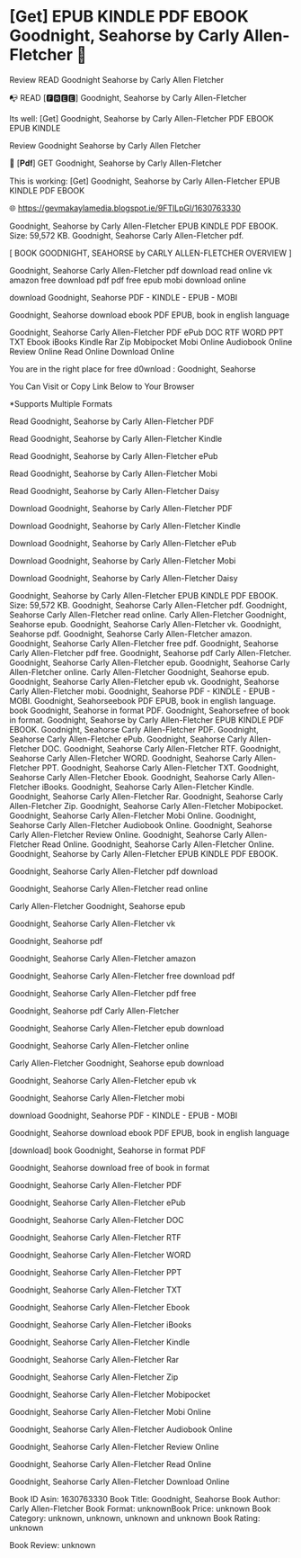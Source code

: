 # [Get] EPUB KINDLE PDF EBOOK Goodnight, Seahorse by  Carly Allen-Fletcher 💜
Review READ Goodnight Seahorse by Carly Allen Fletcher

📭 READ [🅵🆁🅴🅴] Goodnight, Seahorse by Carly Allen-Fletcher

Its well: [Get] Goodnight, Seahorse by Carly Allen-Fletcher PDF EBOOK EPUB KINDLE


Review Goodnight Seahorse by Carly Allen Fletcher

💜 [𝐏𝐝𝐟] GET Goodnight, Seahorse by Carly Allen-Fletcher

This is working: [Get] Goodnight, Seahorse by Carly Allen-Fletcher EPUB KINDLE PDF EBOOK



🌐 https://gevmakaylamedia.blogspot.ie/9FTlLpGl/1630763330



Goodnight, Seahorse by Carly Allen-Fletcher EPUB KINDLE PDF EBOOK. Size: 59,572 KB. Goodnight, Seahorse Carly Allen-Fletcher pdf.

[ BOOK GOODNIGHT, SEAHORSE by CARLY ALLEN-FLETCHER OVERVIEW ]

Goodnight, Seahorse Carly Allen-Fletcher pdf download read online vk amazon free download pdf pdf free epub mobi download online

download Goodnight, Seahorse PDF - KINDLE - EPUB - MOBI

Goodnight, Seahorse download ebook PDF EPUB, book in english language

Goodnight, Seahorse Carly Allen-Fletcher PDF ePub DOC RTF WORD PPT TXT Ebook iBooks Kindle Rar Zip Mobipocket Mobi Online Audiobook Online Review Online Read Online Download Online

You are in the right place for free d0wnload : Goodnight, Seahorse

You Can Visit or Copy Link Below to Your Browser

*Supports Multiple Formats

Read Goodnight, Seahorse by Carly Allen-Fletcher PDF

Read Goodnight, Seahorse by Carly Allen-Fletcher Kindle

Read Goodnight, Seahorse by Carly Allen-Fletcher ePub

Read Goodnight, Seahorse by Carly Allen-Fletcher Mobi

Read Goodnight, Seahorse by Carly Allen-Fletcher Daisy

Download Goodnight, Seahorse by Carly Allen-Fletcher PDF

Download Goodnight, Seahorse by Carly Allen-Fletcher Kindle

Download Goodnight, Seahorse by Carly Allen-Fletcher ePub

Download Goodnight, Seahorse by Carly Allen-Fletcher Mobi

Download Goodnight, Seahorse by Carly Allen-Fletcher Daisy

Goodnight, Seahorse by Carly Allen-Fletcher EPUB KINDLE PDF EBOOK. Size: 59,572 KB. Goodnight, Seahorse Carly Allen-Fletcher pdf. Goodnight, Seahorse Carly Allen-Fletcher read online. Carly Allen-Fletcher Goodnight, Seahorse epub. Goodnight, Seahorse Carly Allen-Fletcher vk. Goodnight, Seahorse pdf. Goodnight, Seahorse Carly Allen-Fletcher amazon. Goodnight, Seahorse Carly Allen-Fletcher free pdf. Goodnight, Seahorse Carly Allen-Fletcher pdf free. Goodnight, Seahorse pdf Carly Allen-Fletcher. Goodnight, Seahorse Carly Allen-Fletcher epub. Goodnight, Seahorse Carly Allen-Fletcher online. Carly Allen-Fletcher Goodnight, Seahorse epub. Goodnight, Seahorse Carly Allen-Fletcher epub vk. Goodnight, Seahorse Carly Allen-Fletcher mobi. Goodnight, Seahorse PDF - KINDLE - EPUB - MOBI. Goodnight, Seahorseebook PDF EPUB, book in english language. book Goodnight, Seahorse in format PDF. Goodnight, Seahorsefree of book in format. Goodnight, Seahorse by Carly Allen-Fletcher EPUB KINDLE PDF EBOOK. Goodnight, Seahorse Carly Allen-Fletcher PDF. Goodnight, Seahorse Carly Allen-Fletcher ePub. Goodnight, Seahorse Carly Allen-Fletcher DOC. Goodnight, Seahorse Carly Allen-Fletcher RTF. Goodnight, Seahorse Carly Allen-Fletcher WORD. Goodnight, Seahorse Carly Allen-Fletcher PPT. Goodnight, Seahorse Carly Allen-Fletcher TXT. Goodnight, Seahorse Carly Allen-Fletcher Ebook. Goodnight, Seahorse Carly Allen-Fletcher iBooks. Goodnight, Seahorse Carly Allen-Fletcher Kindle. Goodnight, Seahorse Carly Allen-Fletcher Rar. Goodnight, Seahorse Carly Allen-Fletcher Zip. Goodnight, Seahorse Carly Allen-Fletcher Mobipocket. Goodnight, Seahorse Carly Allen-Fletcher Mobi Online. Goodnight, Seahorse Carly Allen-Fletcher Audiobook Online. Goodnight, Seahorse Carly Allen-Fletcher Review Online. Goodnight, Seahorse Carly Allen-Fletcher Read Online. Goodnight, Seahorse Carly Allen-Fletcher Online. Goodnight, Seahorse by Carly Allen-Fletcher EPUB KINDLE PDF EBOOK.

Goodnight, Seahorse Carly Allen-Fletcher pdf download

Goodnight, Seahorse Carly Allen-Fletcher read online

Carly Allen-Fletcher Goodnight, Seahorse epub

Goodnight, Seahorse Carly Allen-Fletcher vk

Goodnight, Seahorse pdf

Goodnight, Seahorse Carly Allen-Fletcher amazon

Goodnight, Seahorse Carly Allen-Fletcher free download pdf

Goodnight, Seahorse Carly Allen-Fletcher pdf free

Goodnight, Seahorse pdf Carly Allen-Fletcher

Goodnight, Seahorse Carly Allen-Fletcher epub download

Goodnight, Seahorse Carly Allen-Fletcher online

Carly Allen-Fletcher Goodnight, Seahorse epub download

Goodnight, Seahorse Carly Allen-Fletcher epub vk

Goodnight, Seahorse Carly Allen-Fletcher mobi

download Goodnight, Seahorse PDF - KINDLE - EPUB - MOBI

Goodnight, Seahorse download ebook PDF EPUB, book in english language

[download] book Goodnight, Seahorse in format PDF

Goodnight, Seahorse download free of book in format

Goodnight, Seahorse Carly Allen-Fletcher PDF

Goodnight, Seahorse Carly Allen-Fletcher ePub

Goodnight, Seahorse Carly Allen-Fletcher DOC

Goodnight, Seahorse Carly Allen-Fletcher RTF

Goodnight, Seahorse Carly Allen-Fletcher WORD

Goodnight, Seahorse Carly Allen-Fletcher PPT

Goodnight, Seahorse Carly Allen-Fletcher TXT

Goodnight, Seahorse Carly Allen-Fletcher Ebook

Goodnight, Seahorse Carly Allen-Fletcher iBooks

Goodnight, Seahorse Carly Allen-Fletcher Kindle

Goodnight, Seahorse Carly Allen-Fletcher Rar

Goodnight, Seahorse Carly Allen-Fletcher Zip

Goodnight, Seahorse Carly Allen-Fletcher Mobipocket

Goodnight, Seahorse Carly Allen-Fletcher Mobi Online

Goodnight, Seahorse Carly Allen-Fletcher Audiobook Online

Goodnight, Seahorse Carly Allen-Fletcher Review Online

Goodnight, Seahorse Carly Allen-Fletcher Read Online

Goodnight, Seahorse Carly Allen-Fletcher Download Online

Book ID Asin: 1630763330
Book Title: Goodnight, Seahorse
Book Author: Carly Allen-Fletcher
Book Format: unknownBook Price: unknown
Book Category: unknown, unknown, unknown and unknown
Book Rating: unknown

Book Review: unknown
